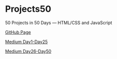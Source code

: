 # Projects50

50 Projects in 50 Days — HTML/CSS and JavaScript

[GitHub Page](https://liu-huangling.github.io/Projects50/index.html)

[Medium Day1-Day25](https://medium.com/@LindaLiu0821/50-projects-in-50-days-html-css-and-javascript-f9e66e50da0a)

[Medium Day26-Day50](https://medium.com/@LindaLiu0821/50-projects-in-50-days-html-css-and-javascript-day26-day50-2e54e371fdc3)
